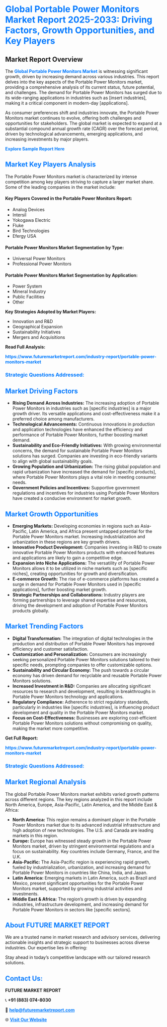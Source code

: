 <h1 style="color: #007BFF;">Global Portable Power Monitors Market Report 2025-2033: Driving Factors, Growth Opportunities, and Key Players</h1>

<section id="overview">
<h2>Market Report Overview</h2>
<p>The <a href="https://www.futuremarketreport.com/industry-report/portable-power-monitors-market" style="color: #007BFF; text-decoration: none;"><strong>Global Portable Power Monitors Market</strong></a> is witnessing significant growth, driven by increasing demand across various industries. This report delves into the key aspects of the Portable Power Monitors market, providing a comprehensive analysis of its current status, future potential, and challenges. The demand for Portable Power Monitors has surged due to its wide-ranging applications in industries such as [insert industries], making it a critical component in modern-day [applications].</p>
<p>As consumer preferences shift and industries innovate, the Portable Power Monitors market continues to evolve, offering both challenges and opportunities for stakeholders. The global market is expected to expand at a substantial compound annual growth rate (CAGR) over the forecast period, driven by technological advancements, emerging applications, and increasing investments by major players.</p>
</section>

<section id="overview">
<p><a href="https://www.futuremarketreport.com/request-sample/reportId=81952" style="color: #007BFF; text-decoration: none;"><strong>Explore Sample Report Here</strong></a></p>
</section>

<section id="key-players">
<h2 style="color: #007BFF;">Market Key Players Analysis</h2>
<p>The Portable Power Monitors market is characterized by intense competition among key players striving to capture a larger market share. Some of the leading companies in the market include:</p>
<h4>Key Players Covered in the Portable Power Monitors Report:</h4>
<ul><li>Analog Devices</li><li>Intersil</li><li>Yokogawa Electric</li><li>Fluke</li><li>Bird Technologies</li><li>Efergy USA</li></ul>
<h4>Portable Power Monitors Market Segmentation by Type:</h4>
<ul><li>Universal Power Monitors</li><li>Professional Power Monitors</li></ul>

<h4>Portable Power Monitors Market Segmentation by Application:</h4>
<ul><li>Power System</li><li>Mineral Industry</li><li>Public Facilities</li><li>Other</li></ul>
<p><strong>Key Strategies Adopted by Market Players:</strong></p>
<ul>
<li>Innovation and R&D</li>
<li>Geographical Expansion</li>
<li>Sustainability Initiatives</li>
<li>Mergers and Acquisitions</li>
</ul>
</section>

<section>
<p><strong>Read Full Analysis: </strong></p><a href="https://www.futuremarketreport.com/industry-report/portable-power-monitors-market" style="color: #007BFF; text-decoration: none;"><strong>https://www.futuremarketreport.com/industry-report/portable-power-monitors-market</strong></a>
<h3 style="color: #007BFF;">Strategic Questions Addressed:</h3>
</section>

<section id="driving-factors">
<h2 style="color: #007BFF;">Market Driving Factors</h2>
<ul>
<li><strong>Rising Demand Across Industries:</strong> The increasing adoption of Portable Power Monitors in industries such as [specific industries] is a major growth driver. Its versatile applications and cost-effectiveness make it a preferred choice among manufacturers.</li>
<li><strong>Technological Advancements:</strong> Continuous innovations in production and application technologies have enhanced the efficiency and performance of Portable Power Monitors, further boosting market demand.</li>
<li><strong>Sustainability and Eco-Friendly Initiatives:</strong> With growing environmental concerns, the demand for sustainable Portable Power Monitors solutions has surged. Companies are investing in eco-friendly variants to align with global sustainability goals.</li>
<li><strong>Growing Population and Urbanization:</strong> The rising global population and rapid urbanization have increased the demand for [specific products], where Portable Power Monitors plays a vital role in meeting consumer needs.</li>
<li><strong>Government Policies and Incentives:</strong> Supportive government regulations and incentives for industries using Portable Power Monitors have created a conducive environment for market growth.</li>
</ul>
</section>

<section id="growth-opportunities">
<h2 style="color: #007BFF;">Market Growth Opportunities</h2>
<ul>
<li><strong>Emerging Markets:</strong> Developing economies in regions such as Asia-Pacific, Latin America, and Africa present untapped potential for the Portable Power Monitors market. Increasing industrialization and urbanization in these regions are key growth drivers.</li>
<li><strong>Innovative Product Development:</strong> Companies investing in R&D to create innovative Portable Power Monitors products with enhanced features and applications are likely to gain a competitive edge.</li>
<li><strong>Expansion into Niche Applications:</strong> The versatility of Portable Power Monitors allows it to be utilized in niche markets such as [specific niches], creating opportunities for growth and diversification.</li>
<li><strong>E-commerce Growth:</strong> The rise of e-commerce platforms has created a surge in demand for Portable Power Monitors used in [specific applications], further boosting market growth.</li>
<li><strong>Strategic Partnerships and Collaborations:</strong> Industry players are forming partnerships to leverage shared expertise and resources, driving the development and adoption of Portable Power Monitors products globally.</li>
</ul>
</section>

<section id="trending-factors">
<h2 style="color: #007BFF;">Market Trending Factors</h2>
<ul>
<li><strong>Digital Transformation:</strong> The integration of digital technologies in the production and distribution of Portable Power Monitors has improved efficiency and customer satisfaction.</li>
<li><strong>Customization and Personalization:</strong> Consumers are increasingly seeking personalized Portable Power Monitors solutions tailored to their specific needs, prompting companies to offer customizable options.</li>
<li><strong>Sustainability and Circular Economy:</strong> The push towards a circular economy has driven demand for recyclable and reusable Portable Power Monitors solutions.</li>
<li><strong>Increased Investment in R&D:</strong> Companies are allocating significant resources to research and development, resulting in breakthroughs in Portable Power Monitors technology and applications.</li>
<li><strong>Regulatory Compliance:</strong> Adherence to strict regulatory standards, particularly in industries like [specific industries], is influencing product development and quality in the Portable Power Monitors market.</li>
<li><strong>Focus on Cost-Effectiveness:</strong> Businesses are exploring cost-efficient Portable Power Monitors solutions without compromising on quality, making the market more competitive.</li>
</ul>
</section>

<section>
<p><strong>Get Full Report: </strong></p><a href="https://www.futuremarketreport.com/industry-report/portable-power-monitors-market" style="color: #007BFF; text-decoration: none;"><strong>https://www.futuremarketreport.com/industry-report/portable-power-monitors-market</strong></a>
<h3 style="color: #007BFF;">Strategic Questions Addressed:</h3>
</section>


<section id="regional-analysis">
<h2 style="color: #007BFF;">Market Regional Analysis</h2>
<p>The global Portable Power Monitors market exhibits varied growth patterns across different regions. The key regions analyzed in this report include North America, Europe, Asia-Pacific, Latin America, and the Middle East & Africa:</p>
<ul>
<li><strong>North America:</strong> This region remains a dominant player in the Portable Power Monitors market due to its advanced industrial infrastructure and high adoption of new technologies. The U.S. and Canada are leading markets in this region.</li>
<li><strong>Europe:</strong> Europe has witnessed steady growth in the Portable Power Monitors market, driven by stringent environmental regulations and a focus on sustainability. Key countries include Germany, France, and the U.K.</li>
<li><strong>Asia-Pacific:</strong> The Asia-Pacific region is experiencing rapid growth, fueled by industrialization, urbanization, and increasing demand for Portable Power Monitors in countries like China, India, and Japan.</li>
<li><strong>Latin America:</strong> Emerging markets in Latin America, such as Brazil and Mexico, present significant opportunities for the Portable Power Monitors market, supported by growing industrial activities and investments.</li>
<li><strong>Middle East & Africa:</strong> The region’s growth is driven by expanding industries, infrastructure development, and increasing demand for Portable Power Monitors in sectors like [specific sectors].</li>
</ul>
</section>

<footer>
<h2 style="color: #007BFF;">About FUTURE MARKET REPORT</h2>
<p>We are a trusted name in market research and advisory services, delivering actionable insights and strategic support to businesses across diverse industries. Our expertise lies in offering:</p>

<p>Stay ahead in today’s competitive landscape with our tailored research solutions.</p>

<h2 style="color: #007BFF;">Contact Us:</h2>
<p><strong>FUTURE MARKET REPORT</strong></p>
<p>📞 <strong>+91 (883) 074-8030</strong></p>
<p>📧 <strong><a href="mailto:help@futuremarketreport.com" style="color: #007BFF;">help@futuremarketreport.com</a></strong></p>
<p>🌐 <strong><a href="https://www.futuremarketreport.com/" style="color: #007BFF;">Visit Our Website</a></strong></p>
</footer>